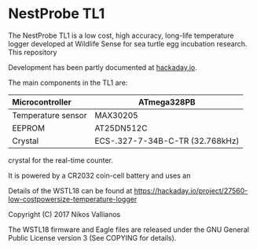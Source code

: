 # NestProbe TL1

The NestProbe TL1 is a low cost, high accuracy, long-life temperature logger
developed at Wildlife Sense for sea turtle egg incubation research. This repository

Development has been partly documented at [hackaday.io](https://hackaday.io/project/27560-low-costpowersize-temperature-logger).

The main components in the TL1 are:

|Microcontroller|ATmega328PB|
|:--------------|-----------|
| Temperature sensor          | MAX30205     |
| EEPROM  | AT25DN512C |
| Crystal  | ECS-.327-7-34B-C-TR (32.768kHz) |

crystal for the real-time counter.

It is powered by a CR2032 coin-cell battery and uses an 

Details of the WSTL18 can be found at
https://hackaday.io/project/27560-low-costpowersize-temperature-logger

Copyright (C) 2017 Nikos Vallianos

The WSTL18 firmware and Eagle files are released under the GNU General Public License version 3
(See COPYING for details).

